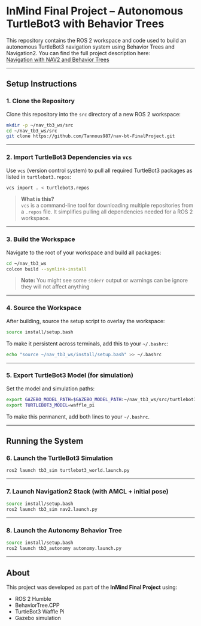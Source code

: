 # InMind Final Project – Autonomous TurtleBot3 with Behavior Trees

This repository contains the ROS 2 workspace and code used to build an autonomous TurtleBot3 navigation system using Behavior Trees and Navigation2.
You can find the full project description here:  
[Navigation with NAV2 and Behavior Trees](https://jeweled-blackbird-fad.notion.site/Navigation-with-NAV2-and-Behavior-Trees-1c00ecf9765c803f99cffdec44eff189)

---

## Setup Instructions

### 1. Clone the Repository

Clone this repository into the `src` directory of a new ROS 2 workspace:

```bash
mkdir -p ~/nav_tb3_ws/src
cd ~/nav_tb3_ws/src
git clone https://github.com/Tannous987/nav-bt-FinalProject.git
```

---

### 2. Import TurtleBot3 Dependencies via `vcs`

Use `vcs` (version control system) to pull all required TurtleBot3 packages as listed in `turtlebot3.repos`:

```bash
vcs import . < turtlebot3.repos
```

> **What is this?**  
> `vcs` is a command-line tool for downloading multiple repositories from a `.repos` file. It simplifies pulling all dependencies needed for a ROS 2 workspace.

---

### 3. Build the Workspace

Navigate to the root of your workspace and build all packages:

```bash
cd ~/nav_tb3_ws
colcon build --symlink-install
```

>**Note:** You might see some `stderr` output or warnings can be ignore they will not affect anything

---

### 4. Source the Workspace

After building, source the setup script to overlay the workspace:

```bash
source install/setup.bash
```

To make it persistent across terminals, add this to your `~/.bashrc`:

```bash
echo "source ~/nav_tb3_ws/install/setup.bash" >> ~/.bashrc
```

---

### 5. Export TurtleBot3 Model (for simulation)

Set the model and simulation paths:

```bash
export GAZEBO_MODEL_PATH=$GAZEBO_MODEL_PATH:~/nav_tb3_ws/src/turtlebot3/turtlebot3_simulations/turtlebot3_gazebo/models
export TURTLEBOT3_MODEL=waffle_pi
```

To make this permanent, add both lines to your `~/.bashrc`.

---

## Running the System

### 6. Launch the TurtleBot3 Simulation

```bash
ros2 launch tb3_sim turtlebot3_world.launch.py
```

---

### 7. Launch Navigation2 Stack (with AMCL + initial pose)

```bash
source install/setup.bash
ros2 launch tb3_sim nav2.launch.py
```

---

### 8. Launch the Autonomy Behavior Tree

```bash
source install/setup.bash
ros2 launch tb3_autonomy autonomy.launch.py
```

---

## About

This project was developed as part of the **InMind Final Project** using:
- ROS 2 Humble
- BehaviorTree.CPP
- TurtleBot3 Waffle Pi
- Gazebo simulation

